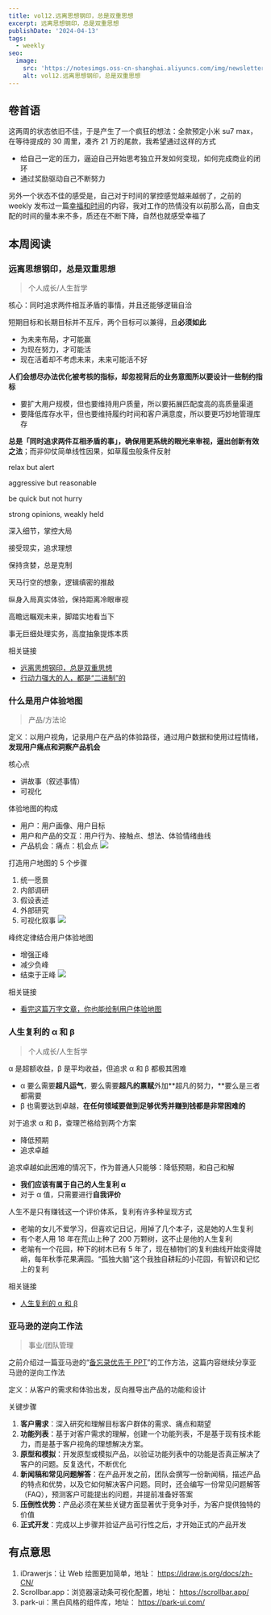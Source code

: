 ```yaml
---
title: vol12.远离思想钢印，总是双重思想
excerpt: 远离思想钢印，总是双重思想
publishDate: '2024-04-13'
tags:
  - weekly
seo:
  image:
    src: 'https://notesimgs.oss-cn-shanghai.aliyuncs.com/img/newsletter-vol12.jpg'
    alt: vol12.远离思想钢印，总是双重思想
---
```


## 卷首语

这两周的状态依旧不佳，于是产生了一个疯狂的想法：全款预定小米 su7 max，在等待提成的 30 周里，凑齐 21 万的尾款，我希望通过这样的方式

- 给自己一定的压力，逼迫自己开始思考独立开发如何变现，如何完成商业的闭环
- 通过奖励驱动自己不断努力

另外一个状态不佳的感受是，自己对于时间的掌控感觉越来越弱了，之前的 weekly 发布过一篇[幸福和时间](https://weekly.wujieli.top/2023/12/24/vol8.%E6%95%91%E8%B5%8E%E4%B9%8B%E9%81%93%EF%BC%8C%E5%B0%B1%E5%9C%A8%E5%85%B6%E4%B8%AD/#%E5%B9%B8%E7%A6%8F%E5%92%8C%E6%97%B6%E9%97%B4)的内容，我对工作的热情没有以前那么高，自由支配的时间的量本来不多，质还在不断下降，自然也就感受幸福了

## 本周阅读

### 远离思想钢印，总是双重思想

> 个人成长/人生哲学

核心：同时追求两件相互矛盾的事情，并且还能够逻辑自洽

短期目标和长期目标并不互斥，两个目标可以兼得，且**必须如此**

- 为未来布局，才可能赢
- 为现在努力，才可能活
- 现在活着却不考虑未来，未来可能活不好

**人们会想尽办法优化被考核的指标，却忽视背后的业务意图所以要设计一些制约指标**

- 要扩大用户规模，但也要维持用户质量，所以要拓展匹配度高的高质量渠道
- 要降低库存水平，但也要维持履约时间和客户满意度，所以要更巧妙地管理库存

**总是「同时追求两件互相矛盾的事」，确保用更系统的眼光来审视，逼出创新有效之法**；而非仰仗简单线性因果，如草履虫般条件反射

relax but alert

aggressive but reasonable

be quick but not hurry

strong opinions, weakly held

深入细节，掌控大局

接受现实，追求理想

保持贪婪，总是克制

天马行空的想象，逻辑缜密的推敲

纵身入局真实体验，保持距离冷眼审视

高瞻远瞩观未来，脚踏实地看当下

事无巨细处理实务，高度抽象提炼本质

相关链接

- [远离思想钢印，总是双重思想](https://mp.weixin.qq.com/s?__biz=MzAxNDE0MjA2OQ==&mid=2650422877&idx=1&sn=69a0e1097859d8f2e37d848fb1a51ba9&scene=21#wechat_redirect)
- [行动力强大的人，都是“二进制”的](https://mp.weixin.qq.com/s?__biz=MjM5ODAyMjg3Ng==&mid=2650755861&idx=1&sn=f110fc57142ba055aa7dcac34f06cc1f&scene=21#wechat_redirect)

### 什么是用户体验地图

> 产品/方法论

定义：以用户视角，记录用户在产品的体验路径，通过用户数据和使用过程情绪，**发现用户痛点和洞察产品机会**

核心点

- 讲故事（叙述事情）
- 可视化

体验地图的构成

- 用户：用户画像、用户目标
- 用户和产品的交互：用户行为、接触点、想法、体验情绪曲线
- 产品机会：痛点：机会点
  ![](https://notesimgs.oss-cn-shanghai.aliyuncs.com/img/image.png)

打造用户地图的 5 个步骤

1.  统一愿景
2.  内部调研
3.  假设表述
4.  外部研究
5.  可视化叙事
    ![](https://notesimgs.oss-cn-shanghai.aliyuncs.com/img/image%201.png)

峰终定律结合用户体验地图

- 增强正峰
- 减少负峰
- 结束于正峰
  ![](https://notesimgs.oss-cn-shanghai.aliyuncs.com/img/202404130744974.png)

相关链接

- [看完这篇万字文章，你也能绘制用户体验地图](https://www.uisdc.com/user-experience-map-6)

### 人生复利的 α 和 β

> 个人成长/人生哲学

α 是超额收益，β 是平均收益，但追求 α 和 β 都极其困难

- α 要么需要**超凡运气**，要么需要**超凡的禀赋**外加**超凡的努力，**要么是三者都需要
- β 也需要达到卓越，**在任何领域要做到足够优秀并赚到钱都是非常困难的**

对于追求 α 和 β，查理芒格给到两个方案

- 降低预期
- 追求卓越

追求卓越如此困难的情况下，作为普通人只能够：降低预期，和自己和解

- **我们应该有属于自己的人生复利 α**
- 对于 α 值，只需要进行**自我评价**

人生不是只有赚钱这一个评价体系，复利有许多种呈现方式

- 老喻的女儿不爱学习，但喜欢记日记，用掉了几个本子，这是她的人生复利
- 有个老人用 18 年在荒山上种了 200 万颗树，这不止是他的人生复利
- 老喻有一个花园，种下的树木已有 5 年了，现在植物们的复利曲线开始变得陡峭，每年秋季花果满园。“孤独大脑”这个我独自耕耘的小花园，有智识和记忆上的复利

相关链接

- [人生复利的 α 和 β](https://mp.weixin.qq.com/s/V5WRhH1c8icuIYzen1BrXw)

### 亚马逊的逆向工作法

> 事业/团队管理

之前介绍过一篇亚马逊的“[备忘录优先于 PPT](https://weekly.wujieli.top/2024/01/07/vol9.%E8%87%AA%E7%94%B1%20=%20%E8%83%BD%E5%8A%9B%20-%20%E6%AC%B2%E6%9C%9B/)”的工作方法，这篇内容继续分享亚马逊的逆向工作法

定义：从客户的需求和体验出发，反向推导出产品的功能和设计

关键步骤

1. **客户需求**：深入研究和理解目标客户群体的需求、痛点和期望
2. **功能列表**：基于对客户需求的理解，创建一个功能列表，不是基于现有技术能力，而是基于客户视角的理想解决方案。
3. **原型和模拟**：开发原型或模拟产品，以验证功能列表中的功能是否真正解决了客户的问题。反复迭代，不断优化
4. **新闻稿和常见问题解答**：在产品开发之前，团队会撰写一份新闻稿，描述产品的特点和优势，以及它如何解决客户问题。同时，还会编写一份常见问题解答（FAQ），预测客户可能提出的问题，并提前准备好答案
5. **压倒性优势**：产品必须在某些关键方面显著优于竞争对手，为客户提供独特的价值
6. **正式开发**：完成以上步骤并验证产品可行性之后，才开始正式的产品开发

## 有点意思

1. iDrawerjs：让 Web 绘图更加简单，地址： https://idraw.js.org/docs/zh-CN/
2. Scrollbar.app：浏览器滚动条可视化配置，地址： https://scrollbar.app/
3. park-ui：黑白风格的组件库，地址： https://park-ui.com/
